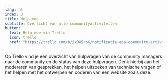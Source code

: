 ```yaml
---
lang: nl
index: 3
title: Help mee
subtitle: Overzicht van alle communityactiviteiten
button:
  text: Help mee via Trello
  icon: trello
  href: "https://trello.com/b/ixOX5rpG/notificatie-app-community-activiteiten-tip-sneltoets-q-voor-je-eigen-cards"
---
```

Op Trello vind je een overzicht van hulpvragen van de community managers naar de community en de status van deze hulpvragen. Denk hierbij aan het modereren van gesprekken, het helpen uitzoeken van technische vragen of het helpen met het ontwerpen en coderen van een website zoals deze. 
